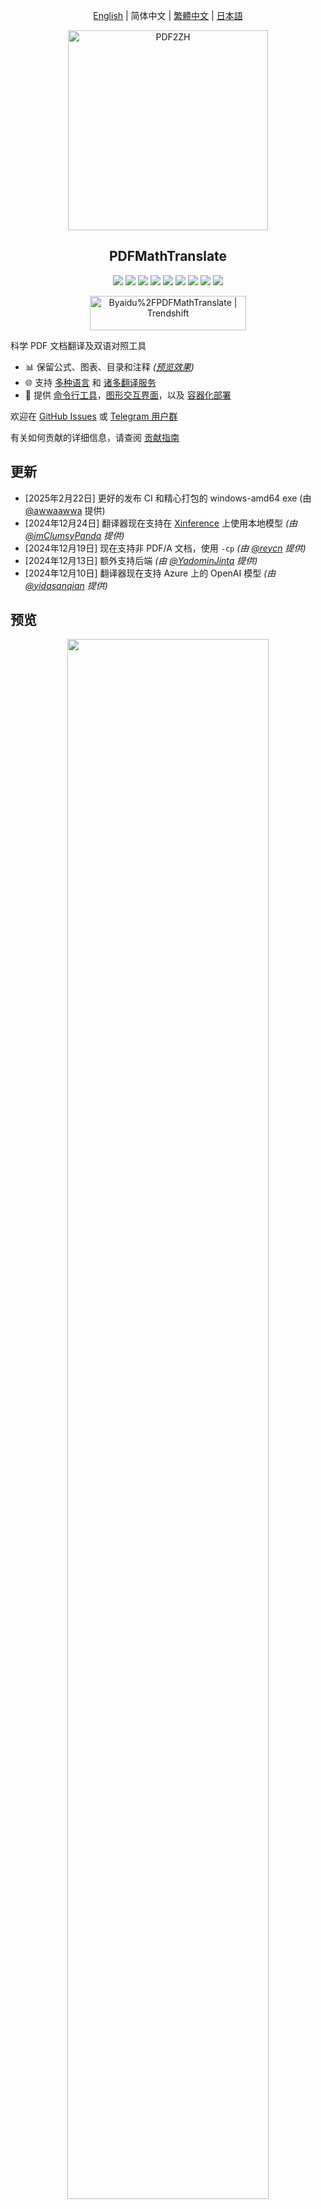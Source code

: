 <div align="center">

[English](../README.md) | 简体中文 | [繁體中文](README_zh-TW.md) | [日本語](README_ja-JP.md)

<img src="./images/banner.png" width="320px"  alt="PDF2ZH"/>  

<h2 id="title">PDFMathTranslate</h2>

<p>
  <!-- PyPI -->
  <a href="https://pypi.org/project/pdf2zh/">
    <img src="https://img.shields.io/pypi/v/pdf2zh"/></a>
  <a href="https://pepy.tech/projects/pdf2zh">
    <img src="https://static.pepy.tech/badge/pdf2zh"></a>
  <a href="https://hub.docker.com/repository/docker/byaidu/pdf2zh">
    <img src="https://img.shields.io/docker/pulls/byaidu/pdf2zh"></a>
  <!-- License -->
  <a href="./LICENSE">
    <img src="https://img.shields.io/github/license/Byaidu/PDFMathTranslate"/></a>
  <a href="https://huggingface.co/spaces/reycn/PDFMathTranslate-Docker">
    <img src="https://img.shields.io/badge/%F0%9F%A4%97-Online%20Demo-FF9E0D"/></a>
  <a href="https://www.modelscope.cn/studios/AI-ModelScope/PDFMathTranslate">
    <img src="https://img.shields.io/badge/ModelScope-Demo-blue"></a>
  <a href="https://github.com/Byaidu/PDFMathTranslate/pulls">
    <img src="https://img.shields.io/badge/contributions-welcome-green"/></a>
  <a href="https://gitcode.com/Byaidu/PDFMathTranslate/overview">
    <img src="https://gitcode.com/Byaidu/PDFMathTranslate/star/badge.svg"></a>
  <a href="https://t.me/+Z9_SgnxmsmA5NzBl">
    <img src="https://img.shields.io/badge/Telegram-2CA5E0?style=flat-squeare&logo=telegram&logoColor=white"/></a>
</p>

<a href="https://trendshift.io/repositories/12424" target="_blank"><img src="https://trendshift.io/api/badge/repositories/12424" alt="Byaidu%2FPDFMathTranslate | Trendshift" style="width: 250px; height: 55px;" width="250" height="55"/></a>

</div>

科学 PDF 文档翻译及双语对照工具

- 📊 保留公式、图表、目录和注释 *([预览效果](#preview))*
- 🌐 支持 [多种语言](#language) 和 [诸多翻译服务](#services)
- 🤖 提供 [命令行工具](#usage)，[图形交互界面](#gui)，以及 [容器化部署](#docker)

欢迎在 [GitHub Issues](https://github.com/Byaidu/PDFMathTranslate/issues) 或 [Telegram 用户群](https://t.me/+Z9_SgnxmsmA5NzBl)

有关如何贡献的详细信息，请查阅 [贡献指南](https://github.com/Byaidu/PDFMathTranslate/wiki/Contribution-Guide---%E8%B4%A1%E7%8C%AE%E6%8C%87%E5%8D%97)

<h2 id="updates">更新</h2>

- [2025年2月22日] 更好的发布 CI 和精心打包的 windows-amd64 exe (由 [@awwaawwa](https://github.com/awwaawwa) 提供)
- [2024年12月24日] 翻译器现在支持在 [Xinference](https://github.com/xorbitsai/inference) 上使用本地模型 _(由 [@imClumsyPanda](https://github.com/imClumsyPanda) 提供)_
- [2024年12月19日] 现在支持非 PDF/A 文档，使用 `-cp` _(由 [@reycn](https://github.com/reycn) 提供)_
- [2024年12月13日] 额外支持后端 _(由 [@YadominJinta](https://github.com/YadominJinta) 提供)_
- [2024年12月10日] 翻译器现在支持 Azure 上的 OpenAI 模型 _(由 [@yidasanqian](https://github.com/yidasanqian) 提供)_

<h2 id="preview">预览</h2>
<div align="center">
<img src="./images/preview.gif" width="80%"/>
</div>

<h2 id="demo">在线演示 🌟</h2>

<h2 id="demo">在线服务 🌟</h2>

您可以通过以下演示尝试我们的应用程序：

- [公共免费服务](https://pdf2zh.com/) 在线使用，无需安装 _(推荐)_。
- [在 HuggingFace 上托管的演示](https://huggingface.co/spaces/reycn/PDFMathTranslate-Docker)
- [在 ModelScope 上托管的演示](https://www.modelscope.cn/studios/AI-ModelScope/PDFMathTranslate) 无需安装。

请注意演示的计算资源有限，请避免滥用它们。
<h2 id="install">安装和使用</h2>

### 方法

针对不同的使用案例，我们提供不同的方法来使用我们的程序：

<details open>
  <summary>1. UV 安装</summary>

1. 安装 Python (3.10 <= 版本 <= 3.12)
2. 安装我们的包：

   ```bash
   pip install uv
   uv tool install --python 3.12 pdf2zh
   ```

3. 执行翻译，文件生成在 [当前工作目录](https://chatgpt.com/share/6745ed36-9acc-800e-8a90-59204bd13444)：

   ```bash
   pdf2zh document.pdf
   ```

</details>

<details>
  <summary>2. Windows exe</summary>

1. 从 [发布页面](https://github.com/Byaidu/PDFMathTranslate/releases) 下载 pdf2zh-version-win64.zip

2. 解压缩并双击 `pdf2zh.exe` 运行。

</details>

<details>
  <summary>3. 图形用户界面</summary>
1. 安装 Python (3.10 <= 版本 <= 3.12)
2. 安装我们的包：

```bash
pip install pdf2zh
```

3. 在浏览器中开始使用：

   ```bash
   pdf2zh -i
   ```

4. 如果您的浏览器没有自动启动，请访问

   ```bash
   http://localhost:7860/
   ```

   <img src="./docs/images/gui.gif" width="500"/>

有关更多详细信息，请参阅 [GUI 文档](./docs/README_GUI.md)。

</details>

<details>
  <summary>4. Docker</summary>

1. 拉取并运行：

   ```bash
   docker pull byaidu/pdf2zh
   docker run -d -p 7860:7860 byaidu/pdf2zh
   ```

2. 在浏览器中打开:

   ```
   http://localhost:7860/
   ```

对于云服务上的docker部署:

<div>
<a href="https://www.heroku.com/deploy?template=https://github.com/Byaidu/PDFMathTranslate">
  <img src="https://www.herokucdn.com/deploy/button.svg" alt="部署" height="26"></a>
<a href="https://render.com/deploy">
  <img src="https://render.com/images/deploy-to-render-button.svg" alt="部署到Koyeb" height="26"></a>
<a href="https://zeabur.com/templates/5FQIGX?referralCode=reycn">
  <img src="https://zeabur.com/button.svg" alt="在Zeabur上部署" height="26"></a>
<a href="https://app.koyeb.com/deploy?type=git&builder=buildpack&repository=github.com/Byaidu/PDFMathTranslate&branch=main&name=pdf-math-translate">
  <img src="https://www.koyeb.com/static/images/deploy/button.svg" alt="部署到Koyeb" height="26"></a>
</div>

</details>

<details>
  <summary>5. Zotero 插件</summary>

有关更多细节，请参见 [Zotero PDF2zh](https://github.com/guaguastandup/zotero-pdf2zh)。

</details>

<details>
  <summary>6. 命令行</summary>

1. 已安装Python（3.10 <= 版本 <= 3.12）
2. 安装我们的包:

   ```bash
   pip install pdf2zh
   ```

3. 执行翻译，文件生成在 [当前工作目录](https://chatgpt.com/share/6745ed36-9acc-800e-8a90-59204bd13444):

   ```bash
   pdf2zh document.pdf
   ```

</details>

> [!TIP]
>
> - 如果你使用Windows并在下载后无法打开文件，请安装 [vc_redist.x64.exe](https://aka.ms/vs/17/release/vc_redist.x64.exe) 并重试。
>
> - 如果你无法访问Docker Hub，请尝试在 [GitHub容器注册中心](https://github.com/Byaidu/PDFMathTranslate/pkgs/container/pdfmathtranslate) 上使用该镜像。
> ```bash
> docker pull ghcr.io/byaidu/pdfmathtranslate
> docker run -d -p 7860:7860 ghcr.io/byaidu/pdfmathtranslate
> ```

### 无法安装？

当前程序在工作前需要一个AI模型(`wybxc/DocLayout-YOLO-DocStructBench-onnx`)，一些用户由于网络问题无法下载。如果你在下载此模型时遇到问题，我们提供以下环境变量的解决方法:

```shell
set HF_ENDPOINT=https://hf-mirror.com
```

对于 PowerShell 用户：

```shell
$env:HF_ENDPOINT = https://hf-mirror.com
```

如果此解决方案对您无效或您遇到其他问题，请参阅 [常见问题解答](https://github.com/Byaidu/PDFMathTranslate/wiki#-faq--%E5%B8%B8%E8%A7%81%E9%97%AE%E9%A2%98)。


<h2 id="usage">高级选项</h2>

在命令行中执行翻译命令，在当前工作目录下生成译文文档 `example-mono.pdf` 和双语对照文档 `example-dual.pdf`，默认使用 Google 翻译服务，更多支持的服务在[这里](https://github.com/Byaidu/PDFMathTranslate/blob/main/docs/ADVANCED.md#services))。

<img src="./images/cmd.explained.png" width="580px"  alt="cmd"/>  

在下表中，我们列出了所有高级选项供参考：

| 选项         | 功能                                                                                                          | 示例                                           |
| ------------ | ------------------------------------------------------------------------------------------------------------- | ---------------------------------------------- |
| files        | 本地文件                                                                                                     | `pdf2zh ~/local.pdf`                           |
| links        | 在线文件                                                                                                     | `pdf2zh http://arxiv.org/paper.pdf`            |
| `-i`         | [进入 GUI](#gui)                                                                                            | `pdf2zh -i`                                    |
| `-p`         | [部分文档翻译](https://github.com/Byaidu/PDFMathTranslate/blob/main/docs/ADVANCED.md#partial)                | `pdf2zh example.pdf -p 1`                      |
| `-li`        | [源语言](https://github.com/Byaidu/PDFMathTranslate/blob/main/docs/ADVANCED.md#languages)                    | `pdf2zh example.pdf -li en`                    |
| `-lo`        | [目标语言](https://github.com/Byaidu/PDFMathTranslate/blob/main/docs/ADVANCED.md#languages)                  | `pdf2zh example.pdf -lo zh`                    |
| `-s`         | [翻译服务](https://github.com/Byaidu/PDFMathTranslate/blob/main/docs/ADVANCED.md#services)                   | `pdf2zh example.pdf -s deepl`                  |
| `-t`         | [多线程](https://github.com/Byaidu/PDFMathTranslate/blob/main/docs/ADVANCED.md#threads)                      | `pdf2zh example.pdf -t 1`                      |
| `-o`         | 输出目录                                                                                                     | `pdf2zh example.pdf -o output`                 |
| `-f`, `-c`   | [异常](https://github.com/Byaidu/PDFMathTranslate/blob/main/docs/ADVANCED.md#exceptions)                     | `pdf2zh example.pdf -f "(MS.*)"`               |
| `-cp`        | 兼容模式                                                                                                     | `pdf2zh example.pdf --compatible`              |
| `--share`    | 公开链接                                                                                                     | `pdf2zh -i --share`                            |
| `--authorized` | [授权](https://github.com/Byaidu/PDFMathTranslate/blob/main/docs/ADVANCED.md#auth)                         | `pdf2zh -i --authorized users.txt [auth.html]` |
| `--prompt`   | [自定义提示](https://github.com/Byaidu/PDFMathTranslate/blob/main/docs/ADVANCED.md#prompt)                   | `pdf2zh --prompt [prompt.txt]`                 |
| `--onnx`     | [使用自定义 DocLayout-YOLO ONNX 模型]                                                                        | `pdf2zh --onnx [onnx/model/path]`              |
| `--serverport` | [使用自定义 WebUI 端口]                                                                                    | `pdf2zh --serverport 7860`                     |
| `--dir`      | [批量翻译]                                                                                                   | `pdf2zh --dir /path/to/translate/`             |
| `--config`   | [配置文件](https://github.com/Byaidu/PDFMathTranslate/blob/main/docs/ADVANCED.md#cofig)                       | `pdf2zh --config /path/to/config/config.json`  |
| `--serverport` | [自定义 gradio 服务器端口]                                                                                 | `pdf2zh --serverport 7860`                     |

有关详细说明，请参阅我们的文档 [高级用法](./docs/ADVANCED.md)，以获取每个选项的完整列表。

<h2 id="downstream">二次开发 (API)</h2>

对于下游应用程序，请参阅我们的文档 [API 详细信息](./docs/APIS.md)，以获取更多信息：
- [Python API](./docs/APIS.md#api-python)，如何在其他 Python 程序中使用该程序
- [HTTP API](./docs/APIS.md#api-http)，如何与已安装该程序的服务器进行通信

<h2 id="todo">待办事项</h2>

- [ ] 使用基于 DocLayNet 的模型解析布局，[PaddleX](https://github.com/PaddlePaddle/PaddleX/blob/17cc27ac3842e7880ca4aad92358d3ef8555429a/paddlex/repo_apis/PaddleDetection_api/object_det/official_categories.py#L81)，[PaperMage](https://github.com/allenai/papermage/blob/9cd4bb48cbedab45d0f7a455711438f1632abebe/README.md?plain=1#L102)，[SAM2](https://github.com/facebookresearch/sam2)

- [ ] 修复页面旋转、目录、列表格式

- [ ] 修复旧论文中的像素公式

- [ ] 异步重试，除了 KeyboardInterrupt

- [ ] 针对西方语言的 Knuth–Plass 算法

- [ ] 支持非 PDF/A 文件

- [ ] [Zotero](https://github.com/zotero/zotero) 和 [Obsidian](https://github.com/obsidianmd/obsidian-releases) 的插件

<h2 id="acknowledgement">致谢</h2>

- [Immersive Translation](https://immersivetranslate.com) 为此项目的活跃贡献者提供每月的专业会员兑换码，详细信息请查看：[CONTRIBUTOR_REWARD.md](https://github.com/funstory-ai/BabelDOC/blob/main/docs/CONTRIBUTOR_REWARD.md)

- 文档合并：[PyMuPDF](https://github.com/pymupdf/PyMuPDF)

- 文档解析：[Pdfminer.six](https://github.com/pdfminer/pdfminer.six)

- 文档提取：[MinerU](https://github.com/opendatalab/MinerU)

- 文档预览：[Gradio PDF](https://github.com/freddyaboulton/gradio-pdf)

- 多线程翻译：[MathTranslate](https://github.com/SUSYUSTC/MathTranslate)

- 布局解析：[DocLayout-YOLO](https://github.com/opendatalab/DocLayout-YOLO)

- 文档标准：[PDF Explained](https://zxyle.github.io/PDF-Explained/)，[PDF Cheat Sheets](https://pdfa.org/resource/pdf-cheat-sheets/)

- 多语言字体：[Go Noto Universal](https://github.com/satbyy/go-noto-universal)

<h2 id="contrib">贡献者</h2>

<a href="https://github.com/Byaidu/PDFMathTranslate/graphs/contributors">
  <img src="https://opencollective.com/PDFMathTranslate/contributors.svg?width=890&button=false" />
</a>

![Alt](https://repobeats.axiom.co/api/embed/dfa7583da5332a11468d686fbd29b92320a6a869.svg "Repobeats analytics image")

<h2 id="star_hist">星标历史</h2>

<a href="https://star-history.com/#Byaidu/PDFMathTranslate&Date">
 <picture>
   <source media="(prefers-color-scheme: dark)" srcset="https://api.star-history.com/svg?repos=Byaidu/PDFMathTranslate&type=Date&theme=dark" />
   <source media="(prefers-color-scheme: light)" srcset="https://api.star-history.com/svg?repos=Byaidu/PDFMathTranslate&type=Date" />
   <img alt="星标历史图表" src="https://api.star-history.com/svg?repos=Byaidu/PDFMathTranslate&type=Date"/>
 </picture>
</a>
